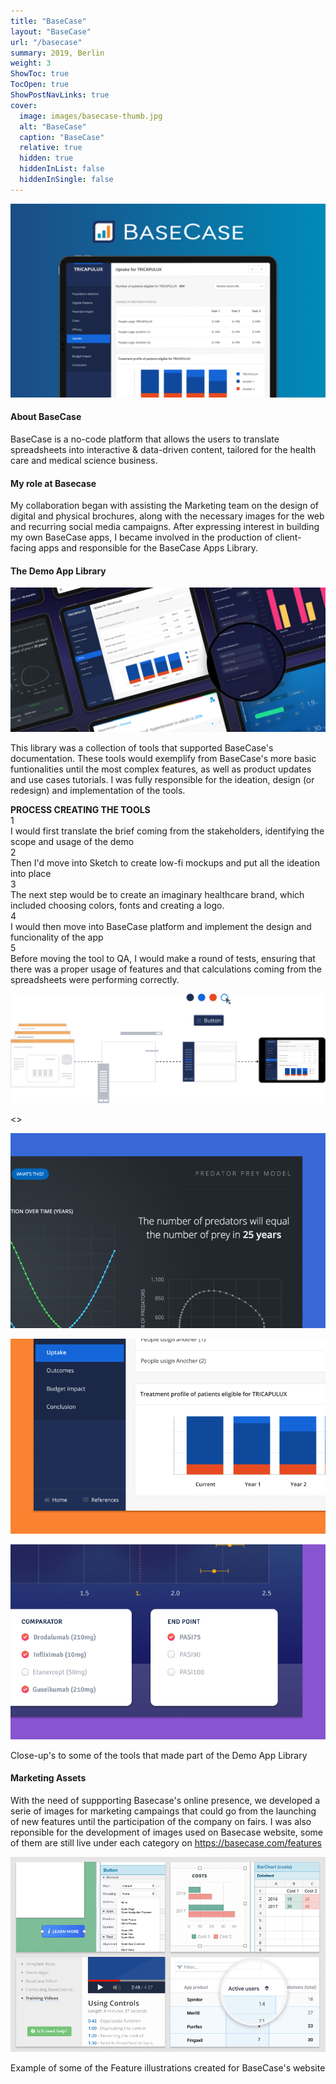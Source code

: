 ```yaml
---
title: "BaseCase"
layout: "BaseCase"
url: "/basecase"
summary: 2019, Berlin
weight: 3
ShowToc: true
TocOpen: true
ShowPostNavLinks: true
cover:
  image: images/basecase-thumb.jpg
  alt: "BaseCase"
  caption: "BaseCase"
  relative: true
  hidden: true
  hiddenInList: false
  hiddenInSingle: false
---
```


![BaseCase](images/basecase-thumb.jpg)

#### About BaseCase

BaseCase is a no-code platform that allows the users to translate spreadsheets into interactive & data-driven content, tailored for the health care and medical science business.

#### My role at Basecase

My collaboration began with assisting the Marketing team on the design of digital and physical brochures, along with the necessary images for the web and recurring social media campaigns. After expressing interest in building my own BaseCase apps, I became involved in the production of client-facing apps and responsible for the BaseCase Apps Library.

#### The Demo App Library

![BaseCase Demo App](images/demo-apps.jpg)

This library was a collection of tools that supported BaseCase's documentation. These tools would exemplify from BaseCase's more basic funtionalities until the most complex features, as well as product updates and use cases tutorials. I was fully responsible for the ideation, design (or redesign) and implementation of the tools.

<div class="box-notes blue">
<strong style="text-transform: uppercase">Process creating the tools</strong>

<div>
  <div class="numbering">1</div><span>I would first translate the brief coming from the stakeholders, identifying the scope and usage of the demo</span>
</div>
<div class="numbering">2</div> Then I'd move into Sketch to create low-fi mockups and put all the ideation into place
<div class="numbering">3</div>The next step would be to create an imaginary healthcare brand, which included choosing colors, fonts and creating a logo.
<div class="numbering">4</div> I would then move into BaseCase platform and implement the design and funcionality of the app
<div class="numbering">5</div> Before moving the tool to QA, I would make a round of tests, ensuring that there was a proper usage of features and that calculations coming from the spreadsheets were performing correctly.
</div>

![BC Demo Apps Brief](images/bc-demo-apps-brief.svg)

<<UPDATE WORKFLOW IMAGE>>

![BaseCase Demo App](images/basecase-demo-2.png)

![BaseCase Demo App](images/basecase-demo-1.png)

![BaseCase Demo App](images/basecase-demo-3.png)

<p class="photo-footnote">Close-up's to some of the tools that made part of the Demo App Library</p>

#### Marketing Assets

With the need of suppporting Basecase's online presence, we developed a serie of images for marketing campaings that could go from the launching of new features until the participation of the company on fairs. I was also reponsible for the development of images used on Basecase website, some of them are still live under each category on https://basecase.com/features

![BaseCase Features](images/basecase-features.png)

<p class="photo-footnote">Example of some of the Feature illustrations created for BaseCase's website</p>
